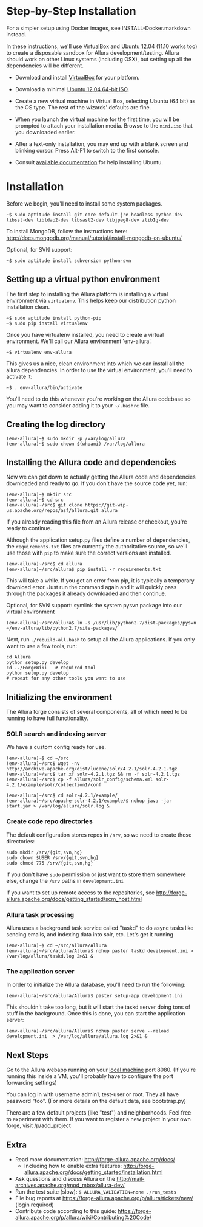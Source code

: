 <!--
    Licensed to the Apache Software Foundation (ASF) under one
    or more contributor license agreements.  See the NOTICE file
    distributed with this work for additional information
    regarding copyright ownership.  The ASF licenses this file
    to you under the Apache License, Version 2.0 (the
    "License"); you may not use this file except in compliance
    with the License.  You may obtain a copy of the License at

      http://www.apache.org/licenses/LICENSE-2.0

    Unless required by applicable law or agreed to in writing,
    software distributed under the License is distributed on an
    "AS IS" BASIS, WITHOUT WARRANTIES OR CONDITIONS OF ANY
    KIND, either express or implied.  See the License for the
    specific language governing permissions and limitations
    under the License.
-->

# Step-by-Step Installation

For a simpler setup using Docker images, see INSTALL-Docker.markdown instead.

In these instructions, we'll use [VirtualBox](http://www.virtualbox.org) and [Ubuntu 12.04](http://ubuntu.com) (11.10 works too) to create a disposable sandbox for Allura development/testing.  Allura should work on other Linux systems (including OSX), but setting up all the dependencies will be different.

* Download and install [VirtualBox](http://www.virtualbox.org/wiki/Downloads) for your platform.

* Download a minimal [Ubuntu 12.04 64-bit ISO](https://help.ubuntu.com/community/Installation/MinimalCD).

* Create a new virtual machine in Virtual Box, selecting Ubuntu (64 bit) as the OS type.  The rest of the wizards' defaults are fine.

* When you launch the virtual machine for the first time, you will be prompted to attach your installation media.  Browse to the `mini.iso` that you downloaded earlier.

* After a text-only installation, you may end up with a blank screen and blinking cursor.  Press Alt-F1 to switch to the first console.

* Consult [available documentation](https://help.ubuntu.com/) for help installing Ubuntu.


# Installation

Before we begin, you'll need to install some system packages.

    ~$ sudo aptitude install git-core default-jre-headless python-dev libssl-dev libldap2-dev libsasl2-dev libjpeg8-dev zlib1g-dev

To install MongoDB, follow the instructions here: <http://docs.mongodb.org/manual/tutorial/install-mongodb-on-ubuntu/>

Optional, for SVN support:

    ~$ sudo aptitude install subversion python-svn

## Setting up a virtual python environment

The first step to installing the Allura platform is installing a virtual environment via `virtualenv`.  This helps keep our distribution python installation clean.

    ~$ sudo aptitude install python-pip
    ~$ sudo pip install virtualenv

Once you have virtualenv installed, you need to create a virtual environment.  We'll call our Allura environment 'env-allura'.

    ~$ virtualenv env-allura

This gives us a nice, clean environment into which we can install all the allura dependencies.
In order to use the virtual environment, you'll need to activate it:

    ~$ . env-allura/bin/activate

You'll need to do this whenever you're working on the Allura codebase so you may want to consider adding it to your `~/.bashrc` file.

## Creating the log directory
    (env-allura)~$ sudo mkdir -p /var/log/allura
    (env-allura)~$ sudo chown $(whoami) /var/log/allura

## Installing the Allura code and dependencies

Now we can get down to actually getting the Allura code and dependencies downloaded and ready to go.  If you don't have the source code yet, run:

    (env-allura)~$ mkdir src
    (env-allura)~$ cd src
    (env-allura)~/src$ git clone https://git-wip-us.apache.org/repos/asf/allura.git allura

If you already reading this file from an Allura release or checkout, you're ready to continue.

Although the application setup.py files define a number of dependencies, the `requirements.txt` files are currently the authoritative source, so we'll use those with `pip` to make sure the correct versions are installed.

    (env-allura)~/src$ cd allura
    (env-allura)~/src/allura$ pip install -r requirements.txt

This will take a while.  If you get an error from pip, it is typically a temporary download error.  Just run the command again and it will quickly pass through the packages it already downloaded and then continue.

Optional, for SVN support: symlink the system pysvn package into our virtual environment

    (env-allura)~/src/allura$ ln -s /usr/lib/python2.7/dist-packages/pysvn ~/env-allura/lib/python2.7/site-packages/

Next, run `./rebuild-all.bash` to setup all the Allura applications.  If you only want to use a few tools, run:

    cd Allura
    python setup.py develop
    cd ../ForgeWiki   # required tool
    python setup.py develop
    # repeat for any other tools you want to use

## Initializing the environment

The Allura forge consists of several components, all of which need to be running to have full functionality.

### SOLR search and indexing server

We have a custom config ready for use.

    (env-allura)~$ cd ~/src
    (env-allura)~/src$ wget -nv http://archive.apache.org/dist/lucene/solr/4.2.1/solr-4.2.1.tgz
    (env-allura)~/src$ tar xf solr-4.2.1.tgz && rm -f solr-4.2.1.tgz
    (env-allura)~/src$ cp -f allura/solr_config/schema.xml solr-4.2.1/example/solr/collection1/conf

    (env-allura)~/src$ cd solr-4.2.1/example/
    (env-allura)~/src/apache-solr-4.2.1/example/$ nohup java -jar start.jar > /var/log/allura/solr.log &


### Create code repo directories

The default configuration stores repos in `/srv`, so we need to create those directories:

    sudo mkdir /srv/{git,svn,hg}
    sudo chown $USER /srv/{git,svn,hg}
    sudo chmod 775 /srv/{git,svn,hg}

If you don't have `sudo` permission or just want to store them somewhere else, change the `/srv` paths in `development.ini`

If you want to set up remote access to the repositories, see <http://forge-allura.apache.org/docs/getting_started/scm_host.html>

### Allura task processing

Allura uses a background task service called "taskd" to do async tasks like sending emails, and indexing data into solr, etc.  Let's get it running

    (env-allura)~$ cd ~/src/allura/Allura
    (env-allura)~/src/allura/Allura$ nohup paster taskd development.ini > /var/log/allura/taskd.log 2>&1 &

### The application server

In order to initialize the Allura database, you'll need to run the following:

    (env-allura)~/src/allura/Allura$ paster setup-app development.ini

This shouldn't take too long, but it will start the taskd server doing tons of stuff in the background.  Once this is done, you can start the application server:

    (env-allura)~/src/allura/Allura$ nohup paster serve --reload development.ini  > /var/log/allura/allura.log 2>&1 &

## Next Steps

Go to the Allura webapp running on your [local machine](http://localhost:8080/) port 8080.
(If you're running this inside a VM, you'll probably have to configure the port forwarding settings)

You can log in with username admin1, test-user or root.  They all have password "foo".  (For more details
on the default data, see bootstrap.py)

There are a few default projects (like "test") and neighborhoods.  Feel free to experiment with them.  If you want to
register a new project in your own forge, visit /p/add_project

## Extra

* Read more documentation: <http://forge-allura.apache.org/docs/>
    * Including how to enable extra features: <http://forge-allura.apache.org/docs/getting_started/installation.html>
* Ask questions and discuss Allura on the <http://mail-archives.apache.org/mod_mbox/allura-dev/>
* Run the test suite (slow): `$ ALLURA_VALIDATION=none ./run_tests`
* File bug reports at <https://forge-allura.apache.org/p/allura/tickets/new/> (login required)
* Contribute code according to this guide: <https://forge-allura.apache.org/p/allura/wiki/Contributing%20Code/>
